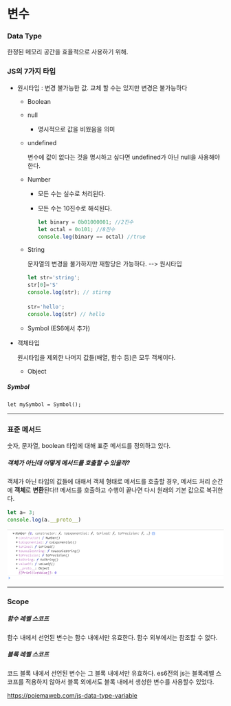 # 변수

### Data Type

한정된 메모리 공간을 효율적으로 사용하기 위해. 

### JS의 7가지 타입

- 원시타입 : 변경 불가능한 값. 교체 할 수는 있지만 변경은 불가능하다
  - Boolean
  - null

    - 명시적으로 값을 비웠음을 의미

  - undefined

    변수에 값이 없다는 것을 명시하고 싶다면 undefined가 아닌 null을 사용해야한다.

  - Number

    - 모든 수는 실수로 처리된다.

    - 모든 수는 10진수로 해석된다.

      ```javascript
      let binary = 0b01000001; //2진수
      let octal = 0o101; //8진수
      console.log(binary == octal) //true
      ```

  - String

    문자열의 변경을 불가하지만 재할당은 가능하다. --> 원시타입

    ```javascript
    let str='string';
    str[0]='S'
    console.log(str); // stirng
    
    str='hello';
    console.log(str) // hello
    ```

  - Symbol (ES6에서 추가)

- 객체타입

  원시타입을 제외한 나머지 값들(배열, 함수 등)은 모두 객체이다.

  - Object



##### Symbol

```:alarm_clock:
let mySymbol = Symbol();
```

---

### 표준 메서드

숫자, 문자열, boolean 타입에 대해 표준 메서드를 정의하고 있다.

##### 객체가 아닌데 어떻게 메서드를 호출할 수 있을까?

객체가 아닌 타입의 값들에 대해서 객체 형태로 메서드를 호출할 경우, 메서드 처리 순간에 **객체**로 **변환**된다!! 메서드를 호출하고 수행이 끝나면 다시 원래의 기본 값으로 복귀한다.

```javascript
let a= 3;
console.log(a.__proto__)
```

![ex_screenshot](./img/변수-표준메서드.png)

---

### Scope

##### 함수 레벨 스코프

함수 내에서 선언된 변수는 함수 내에서만 유효한다. 함수 외부에서는 참조할 수 없다.

##### 블록 레벨 스코프

코드 블록 내에서 선언된 변수는 그 블록 내에서만 유효하다. es6전의 js는 블록레벨 스코프를 적용하지 않아서 블록 외에서도 블록 내에서 생성한 변수를 사용할수 있었다.

https://poiemaweb.com/js-data-type-variable

